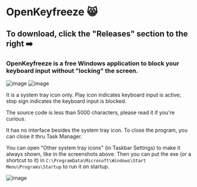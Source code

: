 # OpenKeyfreeze 😸
## To download, click the "Releases" section to the right ➡️
### OpenKeyfreeze is a free Windows application to block your keyboard input without "locking" the screen.
 
![image](https://github.com/user-attachments/assets/6a608c86-bd78-4b73-86a4-ecf9b2a2f3ad) ![image](https://github.com/user-attachments/assets/966d1314-13ab-4e8d-b4b4-0c309f3a9304)

It is a system tray icon only. Play icon indicates keyboard input is active; stop sign indicates the keyboard input is blocked.

The source code is less than 5000 characters, please read it if you're curious.

It has no interface besides the system tray icon.  To close the program, you can close it thru Task Manager.

You can open "Other system tray icons" (in Taskbar Settings) to make it always shown, like in the screenshots above. Then you can put the exe (or a shortcut to it) in `C:\ProgramData\Microsoft\Windows\Start Menu\Programs\Startup` to run it on startup.

![image](https://github.com/user-attachments/assets/27d5982d-9e96-482b-9697-5f0245efc4fe)
